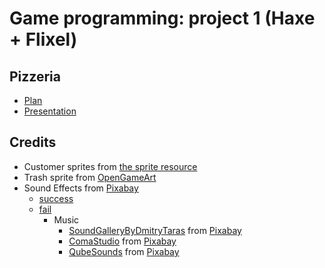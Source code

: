 # Game programming: project 1 (Haxe + Flixel)

## Pizzeria

- [Plan](https://docs.google.com/document/d/1VT0l-BPCHmUzkPmvAOZ16UHmFfPRfBguP4BChZz5ads/edit?usp=sharing)
- [Presentation](https://docs.google.com/presentation/d/1Lbtnpekqta0GhgQGEd2xa0ATVHkU-9qdP1rS8VDC8LE/edit?usp=sharing)

## Credits

- Customer sprites from [the sprite resource](https://www.spriters-resource.com/playstation/charumera/sheet/76116/)
- Trash sprite from [OpenGameArt](https://opengameart.org/content/dustbin)
- Sound Effects from [Pixabay](https://pixabay.com/?utm_source=link-attribution)
  - [success](https://pixabay.com/sound-effects/yay-6120/)
  - [fail](https://pixabay.com/sound-effects/negative-beeps-6008/)
    - Music
      - [SoundGalleryByDmitryTaras](https://pixabay.com/users/soundgallerybydmitrytaras-11640913/?utm_source=link-attribution&amp;utm_medium=referral&amp;utm_campaign=music&amp;utm_content=117286) from [Pixabay](https://pixabay.com/music//?utm_source=link-attribution&amp;utm_medium=referral&amp;utm_campaign=music&amp;utm_content=117286)
      - [ComaStudio](https://pixabay.com/users/comastudio-26079283/?utm_source=link-attribution&amp;utm_medium=referral&amp;utm_campaign=music&amp;utm_content=102685) from [Pixabay](https://pixabay.com/music//?utm_source=link-attribution&amp;utm_medium=referral&amp;utm_campaign=music&amp;utm_content=102685)
      - [QubeSounds](https://pixabay.com/users/qubesounds-24397640/?utm_source=link-attribution&amp;utm_medium=referral&amp;utm_campaign=music&amp;utm_content=131297) from [Pixabay](https://pixabay.com//?utm_source=link-attribution&amp;utm_medium=referral&amp;utm_campaign=music&amp;utm_content=131297)
